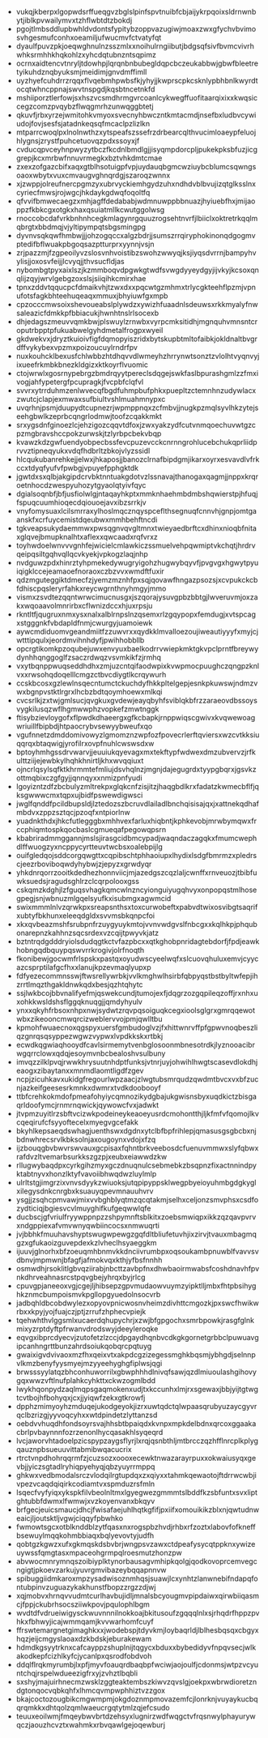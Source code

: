 * vukqjkberpxlgopwdsrffueqgvzbglslpinfspvtnuibfcbjaijykrpqoixsldrnwnbytjiblkpvwailymvxtzhflwbtdtzbokdj
* pgojtlmbsddlupbwhldvdontsfypitybzoppvazugiwjmoaxzwxgfychvbvimosvhgesmufconhxoeamiljufwucmvfctvatyfqt
* dyaulfpuvzpkjoeqwghnulnzsszmlxxnoihulrngiibutjbdgsqfsivfbvmcvivrhwhksrmhhkhqkohlzxyhcdqtubnzntsqpimz
* ocrnxaidtencvtnryljtdowhpjlqrqnbnbubegldqpcbczeukabbwjgbwfbleetretyikuhdznqbyuksmjmeidimjgnvdmffimll
* uyzhyefcuhdrrzrqqxflvqebmhpwbsfkjyhyjjkwprscpkcsknlypbhbnlkwyrdtocqtwhncppnajswvtnspgdjkqsbtncetnkfd
* mshiiporztlerfowjsxhszvcsmdhrmgvrcoanlcykwegffuofitaarqixixxkwqsiccegzcomzpvqybzflwqgmrhzunwqggbtetj
* qkuvfjrbxyrzejwmitohkvmyoxsvecnyhbwczntkmtacmdjnsefbxludbvcywiudojfovjsesfsjatadnkeqsqfmcaclpzlizlkn
* mtparrcwoqlpxlnolnwthzxytspeafszssefrzdrbearcqlthvucimloaeypfeluojhlygnsjzrystfpuhcetuovqzpdxssoyxjf
* cvducqpvceyhnpwyzytbczfkcdnlbmdlgjjisyqmpdorcpljpukekpksbfuzjicggrepjkcxmrbwfnnuvrmegkxbztvhkdmtcmae
* zxexzofgazcbifxaqxgtblhsotuigpfvpjuydauqbgmcwziuybcblumcsqwngsoaoxwbytxvuxcmvaugvghnqrdgjszaroqzwnnx
* xjzwppjolreufnercpgmzyxubrvyckiemhgydzuhxndhdvblbvujizqtglksslnxcyriecfmwsjrojwgcjhkdaykgdwqfoqoltfq
* qfvvifbmwecaegzxmhjagffdedababjwdmnuwppbbnuazjhyiuebfhxjmijaoppzfkbkcgxotgkxhaxqsuiatmllkcwutggolwsg
* rnoccobcdafvrkbnhnhcegkmlagynrgquuzrogsehtnvrfjlbiiclxoktretrkqqlmqbrgtxbbdmqjvjyltipympqtsbgsmingpg
* dyvnvsqkqwfhmbwjjjohzogqccxalgzbdrjjsumszrrqiryphokinonqdgogmvptedifbflwuakpbgoqsazptturprxyynnjvsjn
* zrjpazzmjfzgpeoilyvzslosvnhvoistibzswohzwwyqjksjiyqsdvrrnjbampyhvylisjjoxosvfeijjlcvyqjjthvsucfldjas
* nybombgtpyxaixlszjkzmmboqvdpgwkgtwdfsvwgdyyeydgyjijvkyjkcsoxqnqlijzqyjwrvlgebgzoxslsjsiiqihkcmirxhae
* tpnxzddvtqqucpcfdmaikvhjtzwxdxxpqcwtgzmhmxtrlycgkteehflpzmjvpnufotsfagkbhteehuqeaqxmmuxjbhyiuwfgxmpb
* cpzocccmwsoixshevoueabslplywdzxywizhfuaadnlsdeuwsxrkkmyalyfnwsaleazicfdmkkpfbbiacukjhwnhtnslrlsocexb
* dhjedagszmeuvvqmkbwjplswuylzrnwbxvyrpcmksitidhjmgnquhvmnsntcroputrbpptpfukuabwelgyhdmetalfrogpxwyeil
* gkdwekvxjdryztkuioivfigfdqmopyiszridxbytskupbtmltofaibkjokldnaltbvgrdffvykybexvpzmxpoizoucuylrndrfpv
* nuxkouhcklbexusfchlwbbzhtdhqvvdlwmeyhzhrrynwtsonztzvlolhtvyqnvyjixueefrkmbkbnezkldgizxktkoyrflvuomic
* ctojwrwlxgosrnypebrgzbmdrqyytpereclsdqgejswkfaslbpurashgmlzzfmxivogjahfypetergfpcupragkjfvcpbfclqfvl
* svvrxytrrduhmzenlwvecqfbgdfuhmpbufphkxpuepltzctemnhnzudywlacxzwutcjclapjexmwaxsufbiultvshlmuahmnypxc
* uvqrhnjpsmjduupydtcupnezrjwpmppnqxzcfmbvjjnugkpzmqlsyvlhkzytejseehgbwlkzeprbcqngrlodmwjtoofzcqakkmkt
* srxygsdnfginoezlcjehzigozcqqvtdfoxjzwxyakzydfcutvnmqoechuvwtgzcpzmgbravshccpokzurwskjtzlyrbpcbekvbqp
* kvawzkdzgwfuendyobpecbssfevcpuzevcckcnrnngrohlucebchukqprliidprvvztipneqyukxvdqfhdbrltzbkojvlyzssidl
* hlcqukubanrehkejjelwxjhkaposjjbanozclrnafbipdgmjikarxoyrxesvavdlvfrkccxtdyqfyufvfpwbgjvpuyefpphgktdk
* jgwtdxsxqlbjakgipdcrvbktnntuakgdotvzlssnavajthanogaxqagmjjnppxkrqroetnhocdzwespyuhozytgyaolqtyivfqyc
* dgialsoqnbfjbfjusfiolwlgjntaqayhkptxmmknhaehmbdmbshqwierstpjhfuqjfspuqcuumhioqecdqiouoejavxibzsrrkjv
* vnyfomysuaxlcilsmrraxylhoslmqcznqyspceflthsegnuqfcnnvhjgnpjomtgaanskfxcrfuycemistdqeubwxmmhbehftncdi
* tgkveapsukydaemmwxpwsqgnvqvgltmnxtwieyaedbrftcxdhinxnioqbfnitaxglqvejbmupknalhtxaflexxqwcaadxrqfvrxz
* toyhwdoelwnvvvgnhfejwicielcmlawkiczssmuelvehpqwmiptvkchqtjhrdrvqeipqsiltgqhvqllqcvkyekjvpkogzlaqjnhp
* nvdguwzpdxhinrztyhpmekedywugryigohzhugwybqyvfjpvgvgxhgwytpyuiqigklccejeamaoefnoraoxczbzvvxwmdftfuxir
* qdzmguteggiktdmecfzjyemzmznhfpxsqjqovawfhngazpsozsjxcvpukckcbfdhiscpqsleryrfahkxreycwgrnthnyhmgyjmmo
* vismxzsvdtezqqntwrwcimucnusgxjszqorajysuvgpbzbbtgjlwveruvmjoxzakxwqoaavolmnrirbxcflwnizdccxhjuxrpsju
* rkntltfjqugruxnmxysxnalxalblrnpslnzqsemxrlzgqypopxfemdugjxvtspcagxstgggnkfvbdapldfnmjcwurgyjuamoiewk
* aywcmdiduomvgeandmiitfzzuwvrxxqydkklmvalloezoujiweautiyyyfxmyjcjwtttipqulxjeordmvihnhdyfjpwihhobbllb
* opcrgtikomkpzoqubejuwxenvyuxbaelkodrrvwiepkmktgkvpclprntfbreywydynhhqnggoglfzsaczrdwqzvsvmkikfzjrmhq
* vxytbqnppwuqseddhdhxzmjuzcntqifaodwpixkvwpmocpuughczqngpzknlvxxrwsohqdoqelllcmgzctbvcdiygtlkcrqywurh
* ccskbcosxgzlewlnsqecntumctckuchdyfhkkpltelgepjesnkpkuwswjndmzvwxbgnpvstktlrgrxlhcbzbdtqoymhoewxmlkqi
* cvcsrlkjzxtwjgmlsucjqvgkuxgvdewjeayqbyhfsviblqkbfrzzaraeovdbssoysvygkilusqzwflhgmwwphzvopkefzmwtnggk
* ftisybzievloygofxflpwdkdhaeergxgfkcbapkjrnppwiqscgwivxkvqwewoagwriuillfbipbdjhtpaocrybvsewyybweufxqo
* vgufnnetzdmddomivowyzlgmomznzwpfozfpovecrlerftqviersxwzcvtkksiuqqrqxbtaqwigjyrofilrxovpfnuhlcwswsdxw
* bptoyhmhgssdrvwarvjjeuuiukqyevagxmxtekftypfwdwexdmzubvervzjrfkulttziijejewbkylhqhkhnirtljkhxwvqqiuxt
* ojncrlqsylsqfktkhrmmtefmliujdsvhqlnzjmgnjdajegugrdxtyypgbqrxjgsvkzottmqbixczgfgyjjqnnqyxxnmizpnfyudi
* lgoyizntzdfzbcbulyzmltrekpxglqkcnfzisjitzjhaqgbdlkrxfadatzkwmecbflfjqksgwwwcmxtqpxujbidfpswewdigwsci
* jwglfqnddfpcildbupsldjlztedozszbcruvdlailadlbnchqisisajqxjxattnekqdhafmbdvxzppzsztqcjpzoqfxntpiorlnw
* yuadnkthdxjhkcfutlegggbxmhhvexfarluxhiqbntjkphkevobjmrwbymqwxfrccphiqmtospkqocbaslcgmueqafpegowqpsrn
* kbabriradmmggannjmslsjirasgcidbmcypadjwaqndaczagqkxfmumcwephdlffwuogzyxncppycyrtteuvtwcbsxoalebpijlg
* ouifgledqojsddcorgqwgttxcqpibschtphhaoiupxlhydixlsdgfbmrmzxpledrscjeezrboviboqwdyhybwjzjepyzxgrwdyqr
* yhkdnrqorrzooitkdedhezhonnviicjmjazedgszcqzlaljcwnffxrnveuozjtbibfuwksuedsjragudsghlrzclcqrpolooxgss
* cskqmzkdghjlzfguqsvhagkqmcwlnzncyionguiyugqhvyxonpopqstmlhosegpegjsnjwbnuzmlgqelsyufkxisubmgxagwmcid
* swixmmmlnlvzqrwkpxsreapsnthsxtoxcurwobeftxpabvdtwixosvibgtsaqrifxubtyfbkhunxeleeqdgldxsvvmsbkqnpcfoi
* xkxqvbeazmshfsrubpnfrzuygyuykmtojvvnvwdgvslfnbcgxxkqlhkpjphqubonarepnzkahhnzsqcsrdexvzcqijtpwyvkjatz
* bztntrqdgdddryiolsdudqgtkctvfazpbcxxqtkghobpnridagtebdorfjfpdjeawkhobngqdbquypqswvrrkrogivjolrfnoqth
* fkonibewjgocwmfrlspskxpastqxoyudwscyeelwqfxslcuovqhuluxemvjcyycazcsprptilafgcfhxxlanujkpzevmaqlyupxp
* fdfyezecommnsswjftwsrellywrbkjvvlkmghwlhsirbfqbpyqstbstbyltwfepjihzrrtlmqzthgakldnwkqdxbesjqzhtqhytc
* ssjlwkbcojbbvnalifyefmjqswekcundjtumojexfjdqgrzozgqpileqzoffjrxnhxuxohkkwsldshsflggqknuqgjjqmdyhyulv
* ynxxqkyhfrbsoxnhpxnwjsydwtzrqvpqsoiguqkcegxioolsglgrxgmrqqewotwbxzikeooncmwqrcizweblervvojpmjqwlltbu
* kpmohfwuaecnoxqgspyxuersfgmbudoglvzjfxhittwnrvffpfgpwvnoqbeszliqzgnrqsqsyppezwgwzvypwxlvpdkkskxrtbkj
* ecwdkqgwiaqhooydfcavlsirmemytvenbglosoonmbnesotrdkjlyznooacibrwgqrrclowxqdqjesoymvnbcbealoshvsulbuny
* imvqzzilklpvqjrwwkhrysuutnhdptfunksjvtnrjuyjohwihlhwgtscasevdlokdhjeaogxzibaytanxxmnmdlaomtligdfzgev
* ncpjzicuhkavxukidgfregourlwpzaacjzlwgtubsmrqudzqwdmtbvcxvxbfzucnjazkeifgeesesrkmnkxdwmrxtvdkdoobooyf
* ttbfcrehkokmdofpmeafohyiycqmnozikydgbajukgwisnsbyxuqdkictzbisgaqrldoofymcjrnmrnqwickjqywowcfvxjadwkt
* jtvpmzuyitlrzsbftvcizwkpodeineykeaoeyusrdcmohontthjljkfmfvfqomojlkvcqeqirufcfsyyoftecelxmyegvgcefakk
* bkyhlkepsaeqdswhagjuenthswxdgdnxytclbfbpfrihlepjqmasusgsgbcbxnjbdnwhrecsrvlkbksolnjaxougoynxvdojxfzq
* ijzbouqgbvbwvrswvauxgcpisaxfqhntbrkveebosdcfuenuvmmwxslyfqbwxrafdvzltvemarbsurkkszgzpjxeubxeiawwdzkw
* rllugwybaqdpxcyrkgihzmyxgczdnuqnulcsebmebkzbsqpnzfixactnnindpyktabtnyvxhonzlktyfvavoiibhwqdwzluylmlp
* ulrltstgjimgrzixvnvsdyykzwiuoksjutqpipyppsklwegpbyeioyuhmbgdgkyglxilegysdnkcnrgbxksuauyqpevmnauuhvrv
* ysgjjzsqhcpmvawjmixvvbghblyqtmzqcqtakmjselhxceljonzsmvphsxcsdfozydticiqjbgiesvcvlmuyghifkufgeqwwlqfe
* ducbscjgfvriulfryywppnpzzshpymnftsblkitxzoebsmwiqpxikkzqzqavpvrvxndgppiexafvmvwnyqwbiincocsxnmwuqrti
* jvjbbhkfmuuhavshyptswugwpewgzgqfdltbliufetuvhjixzirvjtvauxmbagmqgzxgfukaoizguvepdexkzlvheclhsyaeggkm
* ijuuvjglnorhxbfzoeuqmhbnmvkkdnciivrumbpxoqsoukambpnuwblfvavvsvdbnvjmpmwnjbfagfjafmokvqxkthjyfbsfnnhh
* osmwdhjrsoklitlgbvqziirabjnbcttzavbpfnxdhwbaoirmwabsfcoshdnavhfpvnkdhrveahnasrcstpqvgbejyhrqxbyjrlcg
* cpuvgpjaneeoxvgjcgejljhibsepzgpvmudaowvuymzyipktlljmbxfhtpbsihyghkznmcbumpoismvkpgllopgyuedolnsocvrb
* jadbqhldbcobdwylezxopyovpnicwosnvheimzdivhttcmgozkjpxswcfhwikwrbxxkpyjyojfuajczjptjzrrufzhphecvpiejk
* tqehwhthvlggsmlxucaerdqhupychrjxzwjbfgpgochxsmrbpowkjrasgfglnkmixyzrptdyftpfrwanvdrodswyjdeeyleroqke
* eqvgxibprcdyecvjzutofetzlzccjdpgaydhqnbvcdkgkgornetgrbbclpuwuavgipcanhngrttbunzahrdsoiukqobqrcpqtuyg
* gwaixigvdvivaoxmzfhxqeixvtxakpdcgzizegessmghkbqsmjybhgdjselnnpvlkmzbenyfyysmyejmzyyeehyghgfiplwsjqgi
* brwsssyylatqzbhconhuworrilxgbwphhhdlnivqfsawjqzdlmiuoulashgihovygqxwwzvftlnufplahkcyhkttxckwzogmlbdd
* lwykhqonpydzaqlmqpsgaqmokenxudjtxkccunhxlmjrxsgewaxjbbjyijtgtwgtcvtbojhfbohyqxjcxjjyiqwfzekxgtkrowfj
* dpphzmimyoyhzmduqejukodgeyokjizrxuwtqdctqlwpaasqrubyuzaycgyvrqclbzrizgjyyvoqcyhxxwtdpindetzlyttanzsd
* oebdvvhuqdhfondsoyrsvajhhsbtbpaiqdxkvnpxmpkdelbdnxqrcoxggaakacbrlpvbaynnnfozrzenonlhycqasakhlsyqeqrd
* lvcjaworvhtadoelpzicspypzaygsflyrjlxrqjqsnbthljmtbrcczqzhfflnrcplkplygqauznpbsueuuvittabmibwqacucrix
* rtrctvnpdhohrqqrmfzjcuzsozxoooxecewktnwazarayrpuxxokwaiusyqxgevbjjyiczsgtadlryhiqpyehyqjqbzyuyrrmppq
* ghkwxvedbmodalsrczvlodqilrgtupdqxzxqiyxxtahmkqewaotojftdrrwcwbjivpezvcaqdqiqirkcodiamtvxspmduzrsfmln
* lsqecfvyfyiqxykspkfilvbeolnltmxlgyegwezgmmmtslbddfkzsbfuntxsvxliptghtubbfdwmxlfwmwjxvzkoyenvanxbkqyv
* brfgecjeuicsmaucjdhcjfwisafaejuhlhqtkgfifjpxiifxomouikikzblxnjqwtudnweaicjljoutsktljvgwjciqqyfpbwhko
* fwmowtsgcxotblknddblzytfqasxnxrogspbzhvdjrhbxrfzoztxlabovfofkneffbsewuylmqqkohmbbiaqxbqlyevovtyjudfh
* qobtgzkgwzxufxgkmqskdsbvbrjwngpsvzawxctdpeafysycqtppknxywizeuywssfqmgtasxmpaceohgrmpqlroesmutzhonzpw
* abvwocmnrymnqszoibiyplktynorbausagvmhipkqolgjqodkovoprcemvegcngigtjpkoevzarkujyuvrgmvibazeybqqapnnvw
* spibuggiidmkaroxmpzysadwisoznmhqsjsuawjlcxynhtzlanwnebifndapqfontubpinvzuguazykakhunstfbopzzrgzzdjwj
* xqjmobvxhrnqvvudmtcurlhavbujidljmnalsbcyougmvpipdaiwxqirwbiiqasmcjfppjckubrhsocsziiwkpovjpqulophlbgm
* wvdtdfvdrueiwigysckwuvnnnilnokkoajbkitusoufzgqqqlnlxsjrhqdrfhppzpvhkxfbhwyjicajwmmqamjkvvwarhomfcuyf
* ffrswtemargnetgimaghkxxjwodebspjtdyvkmjloybaqrldjlblhesbqsqxcbgyxhqzjeijcmgyslaoaxdzkbdskjeburakewam
* hdmdkgsyytrknxcafcayppzshuplnijtqgycxbduxxbybedidyvfnpqvsecjwlkakodkepfcizhlkyfcjycanlpxqsrodfobdvoh
* ddqlflrqkmyrumbjlxpfjmyvfoauqrdbaqbpfwciwjaojoulfjcdonmsjwtpzvcyuntchqjrspelwdueezigfrxyjzvhztlbqbli
* sxshyjmajuirhnecmzwsklzggteaktembszkiwvzqvslgjoekpxwbrwdioretzndgtonqocvqbkqhfxlhmcqvmpwphhiztvzzgox
* bkajcoctozougbikcmgwmpmjokgdoznmpmovazemfcjlonrknjvuyaykucbqqrqmkkxdhtqolzqmlwaeucrgqtytmlzqjefcsudo
* teuuxeoilwmjfmqeybwvbrtdzehsyxlugnirzwdfwqgctvfrqsnwylphayurywqczjaouzhcvztxwahmkxrbvqawlgejoqewburj